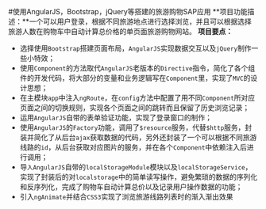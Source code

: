 #使用AngularJS，Bootstrap，jQuery等搭建的旅游购物SAP应用
**项目功能描述：**一个可以用户登录，根据不同旅游地点进行选择浏览，并且可以根据选择旅游人数在购物车中自动计算总价格的单页面旅游购物网站。
**项目要点：**

- 选择使用`Bootstrap`搭建页面布局，`AngularJS`实现数据交互以及`jQuery`制作一些小特效；
- 使用`Component`的方法取代`AngularJS`老版本的`Directive`指令，简化了各个组件的开发代码，将大部分的变量和业务逻辑写在`Component`里，实现了`MVC`的设计思想；
- 在主模块`app`中注入`ngRoute`，在`config`方法中配置了用不同`Component`所对应页面之间的切换规则，实现各个页面之间的跳转而且保留了历史浏览记录；
- 运用`AngularJS`自带的表单验证功能，实现了登录窗口的制作；
- 使用`AngularJS`的`Factory`功能，调用了`$resource`服务，代替`$http`服务，封装并简化了从后台`ajax`获取数据的代码，另外还封装了一个可以根据不同旅游线路的`id`，从后台获取对应图片的服务，并在各个`Component`中依赖注入后进行调用；
- 导`入AngularJS`自带的`localStorageModule`模块以及`localStorageService`，实现了封装后的对`localstorage`中的简单读写操作，避免繁琐的数据的序列化和反序列化，完成了购物车自动计算总价以及记录用户操作数据的功能；
- 引入`ngAnimate`并结合`CSS3`实现了浏览旅游线路列表时的渐入渐出效果
